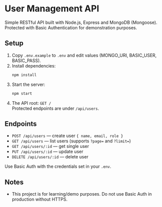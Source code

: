 # User Management API

Simple RESTful API built with Node.js, Express and MongoDB (Mongoose).  
Protected with Basic Authentication for demonstration purposes.

## Setup
1. Copy `.env.example` to `.env` and edit values (MONGO_URI, BASIC_USER, BASIC_PASS).
2. Install dependencies:
   ```bash
   npm install
   ```
3. Start the server:
   ```bash
   npm start
   ```
4. The API root: `GET /`  
   Protected endpoints are under `/api/users`.

## Endpoints
- `POST /api/users` — create user `{ name, email, role }`
- `GET /api/users` — list users (supports `?page=` and `?limit=`)
- `GET /api/users/:id` — get single user
- `PUT /api/users/:id` — update user
- `DELETE /api/users/:id` — delete user

Use Basic Auth with the credentials set in your `.env`.

## Notes
- This project is for learning/demo purposes. Do not use Basic Auth in production without HTTPS.
